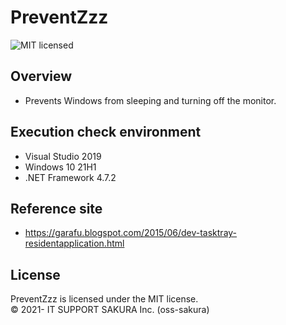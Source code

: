 PreventZzz
===============
![MIT licensed][shield-license]

Overview
--------
 * Prevents Windows from sleeping and turning off the monitor.

Execution check environment
---------------------------
  * Visual Studio 2019
  * Windows 10 21H1
  * .NET Framework 4.7.2

Reference site
--------------
 * https://garafu.blogspot.com/2015/06/dev-tasktray-residentapplication.html

License
-------
PreventZzz is licensed under the MIT license.  
&copy; 2021- IT SUPPORT SAKURA Inc. (oss-sakura)

[shield-license]: https://img.shields.io/badge/license-MIT-blue.svg